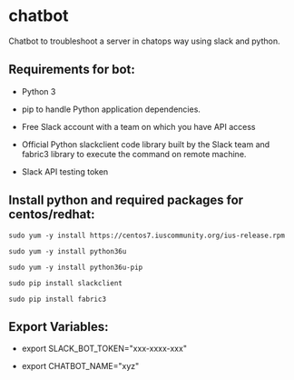 # chatbot
Chatbot to troubleshoot a server in chatops way using slack and python.

## Requirements for bot:

*	Python 3 

*	pip to handle Python application dependencies.

*	Free Slack account with a team on which you have API access 

*	Official Python slackclient code library built by the Slack team and fabric3 library to execute the command on remote machine.

*	Slack API testing token

## Install python and required packages for centos/redhat:

```
sudo yum -y install https://centos7.iuscommunity.org/ius-release.rpm

sudo yum -y install python36u

sudo yum -y install python36u-pip

sudo pip install slackclient

sudo pip install fabric3

```

## Export Variables:

*	export SLACK_BOT_TOKEN="xxx-xxxx-xxx"

*	export CHATBOT_NAME="xyz"

